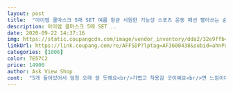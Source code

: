 ```yaml
---
layout: post 
title:  "아이엠 쿨마스크 5매 SET 여름 항균 시원한 기능성 스포츠 운동 패션 빨아쓰는 숨쉬기 편한 마스크, 블랙" 
description: 아이엠 쿨마스크 5매 SET ..
date: 2020-09-22 14:37:16 
img: https://static.coupangcdn.com/image/vendor_inventory/dda2/32e9ffb4a0d1f704dbfa933ae860f413eb12d14aaf534857c4c4a05a220e.jpg 
linkUrl: https://link.coupang.com/re/AFFSDP?lptag=AF3600438&subid=ahnPublicAsk&pageKey=2004868235&itemId=3411243911&vendorItemId=71397838145&traceid=V0-113-f42e8169d7aba370 
categories: [1006] 
color: 7E57C2 
price: 14900 
author: Ask View Shop 
cont:  "5개 들어있어서 엄청 오래 쓸 듯해요<br/>가볍고 착용감 긋이예요<br/>면 느낌이에요 잘 늘어나는 면<br/>써봐야 알 것 같네요<br/>제품을 딱 봤을때 와 이건 진짜 튼튼하다 느낌은 x<br/>질은 좋은데 생각보다 크기가 크네요<br/>추천합니다<br/>하지만 맘에 듭니다.<br/> 디자인도 이쁘고 편해요 착용시<br/>헐렁거리는 느낌이 살짝 있어요<br/>" 
---
```

